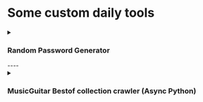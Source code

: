 # Some custom daily tools

<details>
<summary><h3>Random Password Generator</h3></summary>

- [x] **genpass**: _an easy-to-use free random password generator, never use `forget password` again_.
- _Give it a name (e.g. server name), It will generate a new highly secure password and will save it on your system as an encrypted file so you will never forget your password again._

- _On first use it will generate a key file for you which you must keep safe (__please don't save it alongside your `passgen.enc`__), this key will be used for retrieving data from the encrypted file or saving a new password in it._
  - `CAUTION`: _As an example, you can save `genpass` or the encrypted file on your `phone/tablet/pc/USB` and keep the `1-time` generated key file on your `laptop`._ __Keep both safe or you will lose all your passwords__

**USAGE:**

* _first time use:_

    ```bash
    $ python3 genpass.py --init
    ----OR----
    # to specify encryption key path
    $ python3 genpass --init -i ./Documents/passgen.enc -k ./Desktop/secret.key
    ----OR----
    # initialize and generate password all together
    $ python3 genpass --init -n MyEmail
    ```

    _The above command will generate an encrypted file in `Documents` with the name of `passgen` and an encryption key in `Desktop` named `secret.key`._

    > `-f (optional):` _Path and filename for encrypted file (default current directory/folder)._
    >
    > `-i (optional):` _Path and filename to save key (default current directory/folder)._
    >
    > `-n:` _A name for a new password for easier retrieval or remember (names cannot have space use` _`)_

* _after that:_

    ```bash
    # generate new password
    $ python3 genpass.py -n myEmail 
    ---- OR ----
    $ python3 genpass.py -k ./secret.key -i ./Document/passgen.enc -n "myEmail" -l 20 -e
    ---- OR ----
    # List all names
    $ python3 genpass.py -a
    ---- OR ----
    # find for specific name
    $ python3 genpass.py -k ./secret.key -f "myEmail"
    ---- OR ----
    # generate password without saving
    $ python3 genpass.py -l 20
    ```

    > `-n:` _A name for a new password for easier retrieval or remember (names cannot have space use` _`)_
    >
    > `-k (optional):` _Path and filename to key, __auto-created in the first use__ (default current directory/folder)._
    >
    > `-i (optional):` _Path and filename for encrypted file (default current directory/folder)_  
    > `-l (optional):` _length of a new random password $12$ or higher (default: $12$)_  
    >
    > `-f (optional)`: _Find the password for the provided name_
    >
    > `-e (optional):` _if provided password may include `+=-_,.|\/{}()[]<>` characters._
    >
    > `-a (optional):` _list all names used for saved passwords._

_`Test environment`: `OS Linux`, `Python 3.8.10`_

__Recommendation:__ _make an alias in `~/.bashrc` for easier use.
</details>
----

<details>
<summary><h3>MusicGuitar Bestof collection crawler (Async Python)</h3></summary>

- [x] __musiccrawler__: _an easy-to-use music crawler written in Python with `asyncio`_

_Can be used as a tutorial for `asyncio, aiohttp, aiofiles`_

* _after crawling the project open `musiccrawler` directory and update `urls.txt` with the URL to the best collection of your favorite singer split by a new line._

* _only support URLs from [musicguitars.ir](https://musicguitars.ir/%da%af%d9%84%da%86%db%8c%d9%86-%d8%a2%d9%87%d9%86%da%af-%d9%87%d8%a7%db%8c-%d8%af%d8%a7%d8%b1%db%8c%d9%88%d8%b4-%d8%a7%d9%82%d8%a8%d8%a7%d9%84%db%8c-4/)_

* _to run the script you can use_

  ```bash
  $ python main.py 128
  ```

  >  _$128$ is the music file quality (by default set to $320$)_

</details>
